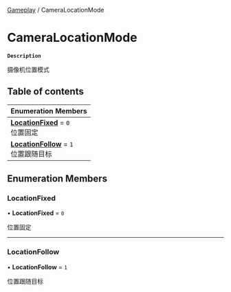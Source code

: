 [Gameplay](../modules/Gameplay.Gameplay.md) / CameraLocationMode

# CameraLocationMode <Badge type="tip" text="Enumeration" />

**`Description`**

摄像机位置模式

## Table of contents

| Enumeration Members                                                                                  |
| :--------------------------------------------------------------------------------------------------- |
| **[LocationFixed](Gameplay.Gameplay.CameraLocationMode.md#locationfixed)** = `0` <br> 位置固定       |
| **[LocationFollow](Gameplay.Gameplay.CameraLocationMode.md#locationfollow)** = `1` <br> 位置跟随目标 |

## Enumeration Members

### LocationFixed

• **LocationFixed** = `0`

位置固定

---

### LocationFollow

• **LocationFollow** = `1`

位置跟随目标
